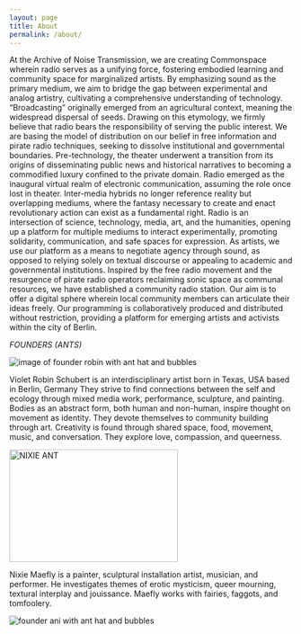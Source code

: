 ```yaml
---
layout: page
title: About
permalink: /about/
---
```



At the Archive of Noise Transmission, we are creating Commonspace wherein radio serves as a unifying force, fostering embodied learning and community space for marginalized artists. By emphasizing sound as the primary medium, we aim to bridge the gap between experimental and analog artistry, cultivating a comprehensive understanding of technology. “Broadcasting” originally emerged from an agricultural context, meaning the widespread dispersal of seeds. Drawing on this etymology, we firmly believe that radio bears the responsibility of serving the public interest. We are basing the model of distribution on our belief in free information and pirate radio techniques, seeking to dissolve institutional and governmental boundaries. Pre-technology, the theater underwent a transition from its origins of disseminating public news and historical narratives to becoming a commodified luxury confined to the private domain. Radio emerged as the inaugural virtual realm of electronic communication, assuming the role once lost in theater. Inter-media hybrids no longer reference reality but overlapping mediums, where the fantasy necessary to create and enact revolutionary action can exist as a fundamental right. Radio is an intersection of science, technology, media, art, and the humanities, opening up a platform for multiple mediums to interact experimentally, promoting solidarity, communication, and safe spaces for expression. As artists, we use our platform as a means to negotiate agency through sound, as opposed to relying solely on textual discourse or appealing to academic and governmental institutions. Inspired by the free radio movement and the resurgence of pirate radio operators reclaiming sonic space as communal resources, we have established a community radio station. Our aim is to offer a digital sphere wherein local community members can articulate their ideas freely. Our programming is collaboratively produced and distributed without restriction, providing a platform for emerging artists and activists within the city of Berlin.

_FOUNDERS (ANTS)_

![image of founder robin with ant hat and bubbles](../../images/ROBINANT.png)

Violet Robin Schubert is an interdisciplinary artist born in Texas, USA based in Berlin, Germany 
They strive to find connections between the self and ecology through mixed media work, performance, sculpture, and painting. Bodies as an abstract form, both human and non-human, inspire thought on movement as identity. They devote themselves to community building through art. Creativity is found through shared space, food, movement, music, and conversation. They explore love, compassion, and queerness. 




  <style>
    /* CSS styles for the image */
    #scroll-image {
      width: 300px;
      height: 200px;
    }
  </style>

  <img id="scroll-image" src="../../images/NIXIEANT.png" alt="NIXIE ANT">

  <script>
    var scrollImage = document.getElementById('scroll-image');

    scrollImage.addEventListener('mouseenter', function() {
      scrollImage.addEventListener('wheel', playSound);
    });

    scrollImage.addEventListener('mouseleave', function() {
      scrollImage.removeEventListener('wheel', playSound);
    });

    function playSound() {
      // You can replace the "beep.mp3" with the path to your own audio file
      var audio = new Audio(../../images/jersey_squeaks.wav);
      audio.play();
    }
  </script>



Nixie Maefly is a painter, sculptural installation artist, musician, and performer. He investigates themes of erotic mysticism, queer mourning, textural interplay and jouissance. Maefly works with fairies, faggots, and tomfoolery.


![founder ani with ant hat and bubbles](../../images/ANIANT.png)



